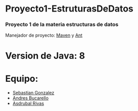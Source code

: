 # Proyecto1-EstruturasDeDatos

### Proyecto 1 de la materia estructuras de datos

Manejador de proyecto: [Maven](https://github.com/Stolkerve/Proyecto1-EstruturasDeDatos/tree/main) y [Ant](https://github.com/Stolkerve/Proyecto1-EstruturasDeDatos/tree/ant)

# Version de Java: 8

# Equipo:
- [Sebastian Gonzalez](https://github.com/Stolkerve)
- [Andres Bucarello](https://github.com/andresbucarello)
- [Asdrubal Rivas](https://github.com/Retr0os) 